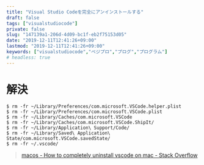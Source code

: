 ```yaml
---
title: "Visual Studio Codeを完全にアンインストールする"
draft: false
tags: ["visualstudiocode"]
private: false
slug: "147139a1-206d-4d09-bc1f-eb2f75153d05"
date: "2019-12-11T12:41:26+09:00"
lastmod: "2019-12-11T12:41:26+09:00"
keywords: ["visualstudiocode","ベジプロ","プログ","プログラム"]
# headless: true
---
```


# 解決
```
$ rm -fr ~/Library/Preferences/com.microsoft.VSCode.helper.plist 
$ rm -fr ~/Library/Preferences/com.microsoft.VSCode.plist 
$ rm -fr ~/Library/Caches/com.microsoft.VSCode
$ rm -fr ~/Library/Caches/com.microsoft.VSCode.ShipIt/
$ rm -fr ~/Library/Application\ Support/Code/
$ rm -fr ~/Library/Saved\ Application\ State/com.microsoft.VSCode.savedState/
$ rm -fr ~/.vscode/
```

> [macos - How to completely uninstall vscode on mac - Stack Overflow](https://stackoverflow.com/questions/42603103/how-to-completely-uninstall-vscode-on-mac)
